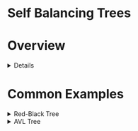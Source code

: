 # Self Balancing Trees

# Overview

<details>
<summary>Details</summary>

Self-Balancing-Binary-Search-Trees (Comparisons)
================================================


**Self-Balancing Binary Search Trees** are _**height-balanced**_ binary search trees that automatically keeps height as small as possible when insertion and deletion operations are performed on tree. The height is typically maintained in order of Log n so that all operations take O(Log n) time on average.

**Examples :**  
- Red Black Tree  
- AVL Tree:  

**How do Self-Balancing-Tree maintain height?**  
A typical operation done by trees is rotation. Following are two basic operations that can be performed to re-balance a BST without violating the BST property (keys(left) < key(root) < keys(right)).  
1) Left Rotation  
2) Right Rotation



We have already discussed [AVL tree](https://www.geeksforgeeks.org/avl-tree-set-1-insertion/), [Red Black Tree](https://www.geeksforgeeks.org/red-black-tree-set-1-introduction-2/) and [Splay Tree](https://www.geeksforgeeks.org/splay-tree-set-2-insert-delete/)

# Time Complexity of Balanced Trees

| Metric | RB Tree | AVL Tree | Splay Tree |
| --- | --- | --- | --- |
| **Insertion in**  
**worst case** | **O(1)** | **O(logn)** | **Amortized O(logn)** |
| **Maximum height**  
**of tree** | **2\*log(n)** | **1.44\*log(n)** | **O(n)** |
| **Search in**  
**worst case** | **O(logn),**  
**Moderate** | **O(logn),**  
**Faster** | **Amortized O(logn),**  
**Slower** |
| **Efficient Implementation requires** | **Three pointers with color bit per node** | **Two pointers with balance factor per**  
**node** | **Only two pointers with**  
**no extra information** |
| **Deletion in**  
**worst case** | **O(logn)** | **O(logn)** | **Amortized O(logn)** |
| **Mostly used** | **As universal data structure** | **When frequent lookups are required** | **When same element is**  
**retrieved again and again** |
| **Real world Application** | **Database Transactions** | **Multiset, Multimap, Map, Set, etc.** | **Cache implementation, Garbage collection Algorithms** |

</details>

# Common Examples

<details>
<summary>Red-Black Tree</summary>

# Red-Black Tree

### Definition
- A red-black tree is a binary search tree that satisfies the following properties:
  - Every node is either red or black.
  - The root is black.
  - Every leaf (NIL) is black.
  - If a node is red, then both its children are black.
  - For each node, all simple paths from the node to descendant leaves contain the same number of black nodes.

#### **Why Red-Black Trees?**

Most of the BST operations (e.g., search, max, min, insert, delete.. etc) take O(h) time where h is the height of the BST. The cost of these operations may become O(n) for a skewed Binary tree. If we make sure that the height of the tree remains O(log n) after every insertion and deletion, then we can guarantee an upper bound of O(log n) for all these operations. The height of a Red-Black tree is always O(log n) where n is the number of nodes in the tree.



```js
	class Node { // Red-Black Tree Node
		constructor(key) {
			this.key = key;
			this.left = null;
			this.right = null;
			this.color = 'RED';
		}
	}

	class RedBlackTree {
		constructor() {
			this.root = null;
		}

		getNewNode(key) {
			return new Node(key);
		}
		getMax(node) {
			if (node == null)
				return null;

			while (node.right != null)
				node = node.right;

			return node;
		}
		getMin(node) {
			if (node == null)
				return null;

			while (node.left != null)
				node = node.left;

			return node;
		}
```

</details>

<details>
<summary> AVL Tree</summary>

# AVL Tree

## Definition
- It is a self-balancing binary search tree (BST) where the heights of the two subtrees of any node never differ by more than one.

## Why AVL Trees?

> Most of the BST operations (e.g., search, max, min, insert, delete.. etc) take O(h) time where h is the height of the BST. The cost of these operations may become O(n) for a skewed Binary tree. If we make sure that height of the tree remains O(Logn) after every insertion and deletion, then we can guarantee an upper bound of O(Logn) for all these operations. The height of an AVL tree is always O(Logn) where n is the number of nodes in the tree

**Insertion**  
- To make sure that the given tree remains AVL after every insertion, we must augment the standard BST insert operation to perform some re-balancing. 
- Following are two basic operations that can be performed to re-balance a BST without violating the BST property (keys(left) < key(root) < keys(right)).  

1) Left Rotation  
2) Right Rotation

T1, T2 and T3 are subtrees of the tree 
rooted with y (on the left side) or x (on 
the right side)      
```

     y                               x
    / \\     Right Rotation          /  \\
   x   T3   - - - - - - - >        T1   y 
  / \\       < - - - - - - -            / \\
 T1  T2     Left Rotation            T2  T3
 ```
Keys in both of the above trees follow the 
following order 
 keys(T1) < key(x) < keys(T2) < key(y) < keys(T3)
So BST property is not violated anywhere.

**Implementation**  
Following is the implementation for AVL Tree Insertion. The following implementation uses the recursive BST insert to insert a new node. In the recursive BST insert, after insertion, we get pointers to all ancestors one by one in a bottom-up manner. So we don’t need parent pointer to travel up. The recursive code itself travels up and visits all the ancestors of the newly inserted node.  
1) Perform the normal BST insertion.  
2) The current node must be one of the ancestors of the newly inserted node. Update the height of the current node.  
3) Get the balance factor (left subtree height – right subtree height) of the current node.  
4) If balance factor is greater than 1, then the current node is unbalanced and we are either in Left Left case or left Right case. To check whether it is left left case or not, compare the newly inserted key with the key in left subtree root.  
5) If balance factor is less than -1, then the current node is unbalanced and we are either in Right Right case or Right-Left case. To check whether it is Right Right case or not, compare the newly inserted key with the key in right subtree root.


## Code Example

```js
<script>

	// JavaScript program for insertion in AVL Tree
	class Node {
		constructor(d) {
		this.key = d;
		this.height = 1;
		this.left = null;
		this.right = null;
		}
	}

	class AVLTree {
		constructor() {
		this.root = null;
		}

		// A utility function to get
		// the height of the tree
		height(N) {
		if (N == null) return 0;

		return N.height;
		}

		// A utility function to get
		// maximum of two integers
		max(a, b) {
		return a > b ? a : b;
		}

		// A utility function to right
		// rotate subtree rooted with y
		// See the diagram given above.
		rightRotate(y) {
		var x = y.left;
		var T2 = x.right;

		// Perform rotation
		x.right = y;
		y.left = T2;

		// Update heights
		y.height = this.max(this.height(y.left),
		this.height(y.right)) + 1;
		x.height = this.max(this.height(x.left),
		this.height(x.right)) + 1;

		// Return new root
		return x;
		}

		// A utility function to left
		// rotate subtree rooted with x
		// See the diagram given above.
		leftRotate(x) {
		var y = x.right;
		var T2 = y.left;

		// Perform rotation
		y.left = x;
		x.right = T2;

		// Update heights
		x.height = this.max(this.height(x.left),
		this.height(x.right)) + 1;
		y.height = this.max(this.height(y.left),
		this.height(y.right)) + 1;

		// Return new root
		return y;
		}

		// Get Balance factor of node N
		getBalance(N) {
		if (N == null) return 0;

		return this.height(N.left) - this.height(N.right);
		}

		insert(node, key) {
		/* 1. Perform the normal BST insertion */
		if (node == null) return new Node(key);

		if (key < node.key)
		node.left = this.insert(node.left, key);
		else if (key > node.key)
		node.right = this.insert(node.right, key);
		// Duplicate keys not allowed
		else return node;

		/* 2. Update height of this ancestor node */
		node.height =
			1 + this.max(this.height(node.left),
				this.height(node.right));

		/* 3. Get the balance factor of this ancestor
			node to check whether this node became
			unbalanced */
		var balance = this.getBalance(node);

		// If this node becomes unbalanced, then there
		// are 4 cases Left Left Case
		if (balance > 1 && key < node.left.key)
		return this.rightRotate(node);

		// Right Right Case
		if (balance < -1 && key > node.right.key)
			return this.leftRotate(node);

		// Left Right Case
		if (balance > 1 && key > node.left.key) {
			node.left = this.leftRotate(node.left);
			return this.rightRotate(node);
		}

		// Right Left Case
		if (balance < -1 && key < node.right.key) {
			node.right = this.rightRotate(node.right);
			return this.leftRotate(node);
		}

		/* return the (unchanged) node pointer */
		return node;
		}

		// A utility function to print preorder traversal
		// of the tree.
		// The function also prints height of every node
		preOrder(node) {
		if (node != null) {
			document.write(node.key + " ");
			this.preOrder(node.left);
			this.preOrder(node.right);
		}
		}
	}
	// Driver code
	var tree = new AVLTree();

	/* Constructing tree given in the above figure */
	tree.root = tree.insert(tree.root, 10);
	tree.root = tree.insert(tree.root, 20);
	tree.root = tree.insert(tree.root, 30);
	tree.root = tree.insert(tree.root, 40);
	tree.root = tree.insert(tree.root, 50);
	tree.root = tree.insert(tree.root, 25);

	/* The constructed AVL Tree would be
			30
			/ \
		20 40
		/ \ \
		10 25 50
		*/
	document.write(
	"Preorder traversal of the " + "constructed AVL tree is <br>"
	);
	tree.preOrder(tree.root);
	
</script>
```



# Time Complexity:
- **Rotation Operations**  are constant time.
- Time complexity of **insert*** **is O(Logn)**

<details>
<summary>Source Code</summary>

**Time Complexity:** The rotation operations (left and right rotate) take constant time as only a few pointers are being changed there. Updating the height and getting the balance factor also takes constant time. So the time complexity of AVL insert remains same as BST insert which is O(h) where h is the height of the tree. Since AVL tree is balanced, the height is O(Logn). So time complexity of AVL insert is O(Logn).  

</details>

**Comparison with Red Black Tree**  
- The AVL tree and other self-balancing search trees like Red Black are useful to get all basic operations done in O(log n) time. 
- The AVL trees are more balanced compared to Red-Black Trees, but they may cause more rotations during insertion and deletion. 
	- So if your application involves many frequent insertions and deletions, then Red Black trees should be preferred.
	- And if the insertions and deletions are less frequent and search is the more frequent operation, then AVL tree should be preferred over [Red Black Tree](https://www.geeksforgeeks.org/red-black-tree-set-1-introduction-2/).
</details>
